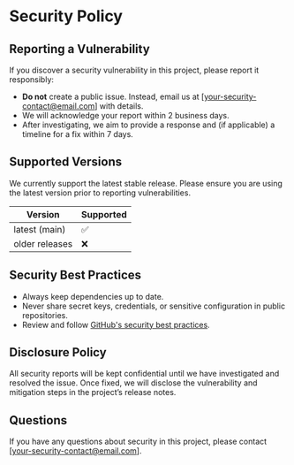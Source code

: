 # Security Policy

## Reporting a Vulnerability

If you discover a security vulnerability in this project, please report it responsibly:

- **Do not** create a public issue. Instead, email us at [your-security-contact@email.com] with details.
- We will acknowledge your report within 2 business days.
- After investigating, we aim to provide a response and (if applicable) a timeline for a fix within 7 days.

## Supported Versions

We currently support the latest stable release. Please ensure you are using the latest version prior to reporting vulnerabilities.

| Version         | Supported          |
|-----------------|-------------------|
| latest (main)   | :white_check_mark: |
| older releases  | :x:               |

## Security Best Practices

- Always keep dependencies up to date.
- Never share secret keys, credentials, or sensitive configuration in public repositories.
- Review and follow [GitHub's security best practices](https://docs.github.com/en/code-security).

## Disclosure Policy

All security reports will be kept confidential until we have investigated and resolved the issue. Once fixed, we will disclose the vulnerability and mitigation steps in the project’s release notes.

## Questions

If you have any questions about security in this project, please contact [your-security-contact@email.com].
